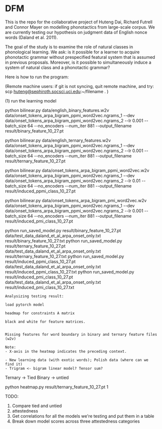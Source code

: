 # DFM

This is the repo for the collaborative project of Huteng Dai, Richard Futrell and Connor Mayer on modelling
phonotactics from large-scale corpus. We are currently testing our hypothesis on judgment data of English nonce words (Daland et al. 2011).

The goal of the study is to examine the role of natural classes in phonological learning. We ask: is it possible for a learner to acquire phonotactic grammar without prespecified featural system that is assumed in previous proposals. Moreover, is it possible to simultaneously induce a system of natural class and a phonotactic grammar?

Here is how to run the program:

(Remote machine users: if git is not syncing, quit remote machine, and try:
scp huteng@sephiroth.socsci.uci.edu:~/filename . )

(1) run the learning model

<!-- binary feature -->
python bilinear.py data/english_binary_features.w2v data/onset_tokens_arpa_bigram_ppmi_word2vec.ngrams_1 --dev data/onset_tokens_arpa_bigram_ppmi_word2vec.ngrams_2 --lr 0.001 --batch_size 64 --no_encoders --num_iter 881 --output_filename result/binary_feature_10_27.pt

<!-- ternary feature -->
python bilinear.py data/english_ternary_features.w2v data/onset_tokens_arpa_bigram_ppmi_word2vec.ngrams_1 --dev data/onset_tokens_arpa_bigram_ppmi_word2vec.ngrams_2 --lr 0.001 --batch_size 64 --no_encoders --num_iter 881 --output_filename result/ternary_feature_10_27.pt

python bilinear.py data/onset_tokens_arpa_bigram_ppmi_word2vec.w2v data/onset_tokens_arpa_bigram_ppmi_word2vec.ngrams_1 --dev data/onset_tokens_arpa_bigram_ppmi_word2vec.ngrams_2 --lr 0.01 --batch_size 64 --no_encoders --num_iter 881 --output_filename result/induced_ppmi_class_10_27.pt

python bilinear.py data/onset_tokens_arpa_bigram_pmi_word2vec.w2v data/onset_tokens_arpa_bigram_ppmi_word2vec.ngrams_1 --dev data/onset_tokens_arpa_bigram_ppmi_word2vec.ngrams_2 --lr 0.001 --batch_size 64 --no_encoders --num_iter 881 --output_filename result/induced_pmi_class_10_27.pt

<!--  OLD command (output everything in the terminal to binary1.csv):
- for binary features
python run_learning_model.py data/english_binary_features.w2v data/onset_tokens_arpa_bigram_ppmi_word2vec.ngrams_1 data/onset_tokens_arpa_bigram_ppmi_word2vec.ngrams_2 result/binary1.csv

- for ternary features
python run_learning_model.py data/english_ternary_features.w2v data/onset_tokens_arpa_bigram_ppmi_word2vec.ngrams_1 data/onset_tokens_arpa_bigram_ppmi_word2vec.ngrams_2 result/ternary1.csv

- for learned embeddings (Mayer 2020)
python run_learning_model.py data/onset_tokens_arpa_bigram_ppmi_word2vec.w2v data/onset_tokens_arpa_bigram_ppmi_word2vec.ngrams_1 data/onset_tokens_arpa_bigram_ppmi_word2vec.ngrams_2 result/induced_ppmi_class.csv -->

<!-- Run saved models -->

python run_saved_model.py result/binary_feature_10_27.pt data/test_data_daland_et_al_arpa_onset_only.txt result/binary_feature_10_27.txt
python run_saved_model.py result/ternary_feature_10_27.pt data/test_data_daland_et_al_arpa_onset_only.txt result/ternary_feature_10_27.txt
python run_saved_model.py result/induced_ppmi_class_10_27.pt data/test_data_daland_et_al_arpa_onset_only.txt result/induced_ppmi_class_10_27.txt
python run_saved_model.py result/induced_pmi_class_10_27.pt data/test_data_daland_et_al_arpa_onset_only.txt result/induced_pmi_class_10_27.txt


    Analysizing testing result:

    load pytorch model

    headmap for constraints A matrix

    black and white for feature matrices.


    Missing features for word boundary in binary and ternary feature files (w2v)

    Note: 
    - X-axis in the heatmap indicates the preceding context.

    - New learning data (with exotic words); Polish data (where can we find it)
    - Trigram <- bigram linear model? Tensor sum?


Ternary -> Tied
Binary -> untied

python heatmap.py result/ternary_feature_10_27.pt 1



TODO:
1. Compare tied and untied 
2. attestedness
3. Get correlations for all the models we're testing and put them in a table
4. Break down model scores across three attestedness categories
